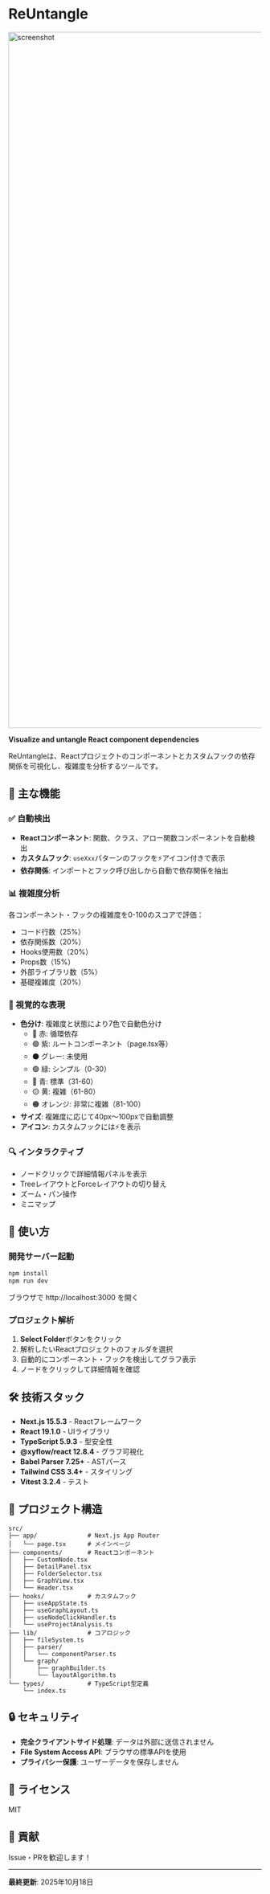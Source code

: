 # ReUntangle

<img width="2116" height="1386" alt="screenshot" src="https://github.com/user-attachments/assets/efe13f53-51eb-445e-af9f-193a347d413f" />

**Visualize and untangle React component dependencies**

ReUntangleは、Reactプロジェクトのコンポーネントとカスタムフックの依存関係を可視化し、複雑度を分析するツールです。

## 🎯 主な機能

### ✅ 自動検出
- **Reactコンポーネント**: 関数、クラス、アロー関数コンポーネントを自動検出
- **カスタムフック**: `useXxx`パターンのフックを⚡アイコン付きで表示
- **依存関係**: インポートとフック呼び出しから自動で依存関係を抽出

### 📊 複雑度分析
各コンポーネント・フックの複雑度を0-100のスコアで評価：
- コード行数（25%）
- 依存関係数（20%）
- Hooks使用数（20%）
- Props数（15%）
- 外部ライブラリ数（5%）
- 基礎複雑度（20%）

### 🎨 視覚的な表現
- **色分け**: 複雑度と状態により7色で自動色分け
  - 🔴 赤: 循環依存
  - 🟣 紫: ルートコンポーネント（page.tsx等）
  - ⚫ グレー: 未使用
  - 🟢 緑: シンプル（0-30）
  - 🔵 青: 標準（31-60）
  - 🟡 黄: 複雑（61-80）
  - 🟠 オレンジ: 非常に複雑（81-100）
- **サイズ**: 複雑度に応じて40px〜100pxで自動調整
- **アイコン**: カスタムフックには⚡を表示

### 🔍 インタラクティブ
- ノードクリックで詳細情報パネルを表示
- TreeレイアウトとForceレイアウトの切り替え
- ズーム・パン操作
- ミニマップ

## 🚀 使い方

### 開発サーバー起動

```bash
npm install
npm run dev
```

ブラウザで http://localhost:3000 を開く

### プロジェクト解析

1. **Select Folder**ボタンをクリック
2. 解析したいReactプロジェクトのフォルダを選択
3. 自動的にコンポーネント・フックを検出してグラフ表示
4. ノードをクリックして詳細情報を確認

## 🛠 技術スタック

- **Next.js 15.5.3** - Reactフレームワーク
- **React 19.1.0** - UIライブラリ
- **TypeScript 5.9.3** - 型安全性
- **@xyflow/react 12.8.4** - グラフ可視化
- **Babel Parser 7.25+** - ASTパース
- **Tailwind CSS 3.4+** - スタイリング
- **Vitest 3.2.4** - テスト

## 📁 プロジェクト構造

```
src/
├── app/              # Next.js App Router
│   └── page.tsx      # メインページ
├── components/       # Reactコンポーネント
│   ├── CustomNode.tsx
│   ├── DetailPanel.tsx
│   ├── FolderSelector.tsx
│   ├── GraphView.tsx
│   └── Header.tsx
├── hooks/            # カスタムフック
│   ├── useAppState.ts
│   ├── useGraphLayout.ts
│   ├── useNodeClickHandler.ts
│   └── useProjectAnalysis.ts
├── lib/              # コアロジック
│   ├── fileSystem.ts
│   ├── parser/
│   │   └── componentParser.ts
│   └── graph/
│       ├── graphBuilder.ts
│       └── layoutAlgorithm.ts
└── types/            # TypeScript型定義
    └── index.ts
```

## 🔒 セキュリティ

- **完全クライアントサイド処理**: データは外部に送信されません
- **File System Access API**: ブラウザの標準APIを使用
- **プライバシー保護**: ユーザーデータを保存しません

## 📝 ライセンス

MIT

## 🤝 貢献

Issue・PRを歓迎します！

---

**最終更新**: 2025年10月18日
